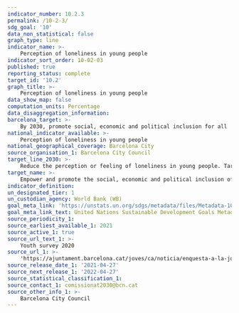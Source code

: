```yaml
---
indicator_number: 10.2.3
permalink: /10-2-3/
sdg_goal: '10'
data_non_statistical: false
graph_type: line
indicator_name: >-
    Perception of loneliness in young people
indicator_sort_order: 10-02-03
published: true
reporting_status: complete
target_id: '10.2'
graph_title: >-
    Perception of loneliness in young people
data_show_map: false
computation_units: Percentage 
data_disaggregation_information: 
barcelona_target: >-
    By 2030, promote social, economic and political inclusion for all
national_indicator_available: >-
    Perception of loneliness in young people
national_geographical_coverage: Barcelona City
source_organisation_1: Barcelona City Council
target_line_2030: >-
    Reduce the perception or feeling of loneliness in young people. Target value 2030: To be determined according to reference value
target_name: >-
    Empower and promote the social, economic and political inclusion of all, irrespective of age, gender, disability, race, ethnicity, origin, religion or economic or other status
indicator_definition:
un_designated_tier: 1
un_custodian_agency: World Bank (WB)
goal_meta_link: 'https://unstats.un.org/sdgs/metadata/files/Metadata-10-02-01.pdf'
goal_meta_link_text: United Nations Sustainable Development Goals Metadata (pdf 894kB)
source_periodicity_1: 
source_earliest_available_1: 2021
source_active_1: true
source_url_text_1: >-
    Youth survey 2020
source_url_1: >-
    'https://ajuntament.barcelona.cat/joves/ca/noticia/enquesta-a-la-joventut-de-barcelona-2020-creix-lemancipacio-i-el-nivell-destudis-dels-i-les-joves-de-la-ciutat_1095053'
source_release_date_1: '2021-04-27'
source_next_release_1: '2022-04-27'
source_statistical_classification_1: 
source_contact_1: comissionat2030@bcn.cat
source_other_info_1: >-
    Barcelona City Council
---
```

